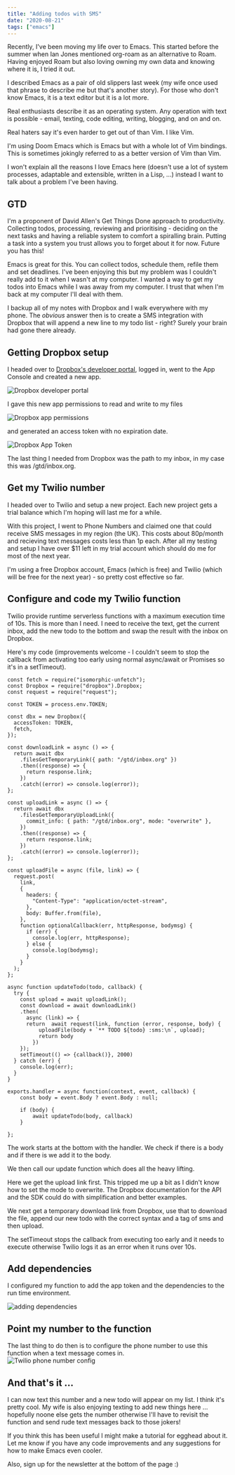 ```yaml
---
title: "Adding todos with SMS"
date: "2020-08-21"
tags: ["emacs"]
---
```


Recently, I've been moving my life over to Emacs. This started before the summer when Ian Jones mentioned org-roam as an alternative to Roam. Having enjoyed Roam but also loving owning my own data and knowing where it is, I tried it out.

I described Emacs as a pair of old slippers last week (my wife once used that phrase to describe me but that's another story). For those who don't know Emacs, it is a text editor but it is a lot more.

Real enthusiasts describe it as an operating system. Any operation with text is possible - email, texting, code editing, writing, blogging, and on and on.

Real haters say it's even harder to get out of than Vim. I like Vim.

I'm using Doom Emacs which is Emacs but with a whole lot of Vim bindings. This is sometimes jokingly referred to as a better version of Vim than Vim.

I won't explain all the reasons I love Emacs here (doesn't use a lot of system processes, adaptable and extensible, written in a Lisp, …) instead I want to talk about a problem I've been having.

## GTD

I'm a proponent of David Allen's Get Things Done approach to productivity. Collecting todos, processing, reviewing and prioritising - deciding on the next tasks and having a reliable system to comfort a spiralling brain. Putting a task into a system you trust allows you to forget about it for now. Future you has this!

Emacs is great for this. You can collect todos, schedule them, refile them and set deadlines. I've been enjoying this but my problem was I couldn't really add to it when I wasn't at my computer. I wanted a way to get my todos into Emacs while I was away from my computer. I trust that when I'm back at my computer I'll deal with them.

I backup all of my notes with Dropbox and I walk everywhere with my phone. The _obvious_ answer then is to create a SMS integration with Dropbox that will append a new line to my todo list - right? Surely your brain had gone there already.

## Getting Dropbox setup

I headed over to [Dropbox's developer portal](https://www.dropbox.com/developers/), logged in, went to the App Console and created a new app.

![Dropbox developer portal](https://p64.f2.n0.cdn.getcloudapp.com/items/Jru6xl4x/Image%202020-08-21%20at%202.54.04%20pm.png?source=viewer&v=66be67644ed1df52d04b0e1dbc899a57)

I gave this new app permissions to read and write to my files

![Dropbox app permissions](https://p64.f2.n0.cdn.getcloudapp.com/items/eDuBRzll/Image%202020-08-21%20at%202.56.30%20pm.png?source=viewer&v=5080d69b560b4db1015d5fe4a25592aa)

and generated an access token with no expiration date.

![Dropbox App Token](https://p64.f2.n0.cdn.getcloudapp.com/items/kpubnk8q/Image%202020-08-21%20at%202.57.45%20pm.png?source=viewer&v=2f558f89f242e4f552db808abab50ff0)

The last thing I needed from Dropbox was the path to my inbox, in my case this was /gtd/inbox.org.

## Get my Twilio number

I headed over to Twilio and setup a new project. Each new project gets a trial balance which I'm hoping will last me for a while.

With this project, I went to Phone Numbers and claimed one that could receive SMS messages in my region (the UK). This costs about 80p/month and recieving text messages costs less than 1p each. After all my testing and setup I have over $11 left in my trial account which should do me for most of the next year.

I'm using a free Dropbox account, Emacs (which is free) and Twilio (which will be free for the next year) - so pretty cost effective so far.

## Configure and code my Twilio function

  
Twilio provide runtime serverless functions with a maximum execution time of 10s. This is more than I need. I need to receive the text, get the current inbox, add the new todo to the bottom and swap the result with the inbox on Dropbox.

Here's my code (improvements welcome - I couldn't seem to stop the callback from activating too early using normal async/await or Promises so it's in a setTimeout).

```
const fetch = require("isomorphic-unfetch");
const Dropbox = require("dropbox").Dropbox;
const request = require("request");

const TOKEN = process.env.TOKEN;

const dbx = new Dropbox({
  accessToken: TOKEN,
  fetch,
});

const downloadLink = async () => {
  return await dbx
    .filesGetTemporaryLink({ path: "/gtd/inbox.org" })
    .then((response) => {
      return response.link;
    })
    .catch((error) => console.log(error));
};

const uploadLink = async () => {
  return await dbx
    .filesGetTemporaryUploadLink({
      commit_info: { path: "/gtd/inbox.org", mode: "overwrite" },
    })
    .then((response) => {
      return response.link;
    })
    .catch((error) => console.log(error));
};

const uploadFile = async (file, link) => {
  request.post(
    link,
    {
      headers: {
        "Content-Type": "application/octet-stream",
      },
      body: Buffer.from(file),
    },
    function optionalCallback(err, httpResponse, bodymsg) {
      if (err) {
        console.log(err, httpResponse);
      } else {
        console.log(bodymsg);
      }
    }
  );
};

async function updateTodo(todo, callback) {
  try {
    const upload = await uploadLink();
    const download = await downloadLink()
    .then(
      async (link) => {
      return  await request(link, function (error, response, body) {
          uploadFile(body + `** TODO ${todo} :sms:\n`, upload);
          return body
        })
    });
    setTimeout(() => {callback()}, 2000)
  } catch (err) {
    console.log(err);
  }
}

exports.handler = async function(context, event, callback) {
    const body = event.Body ? event.Body : null;

    if (body) {
        await updateTodo(body, callback)
    }

};
```

The work starts at the bottom with the handler. We check if there is a body and if there is we add it to the body.

We then call our update function which does all the heavy lifting.

Here we get the upload link first. This tripped me up a bit as I didn't know how to set the mode to overwrite. The Dropbox documentation for the API and the SDK could do with simplification and better examples.

We next get a temporary download link from Dropbox, use that to download the file, append our new todo with the correct syntax and a tag of sms and then upload.

The setTimeout stops the callback from executing too early and it needs to execute otherwise Twilio logs it as an error when it runs over 10s.

## Add dependencies

I configured my function to add the app token and the dependencies to the run time environment.

![adding dependencies](https://p64.f2.n0.cdn.getcloudapp.com/items/9ZuXQ2Gk/Image%202020-08-21%20at%203.32.31%20pm.png?source=viewer&v=1d9fa0a4edc4c966bb5052b7f08aa60d)

## Point my number to the function

The last thing to do then is to configure the phone number to use this function when a text message comes in.  
![Twilio phone number config](https://p64.f2.n0.cdn.getcloudapp.com/items/WnuJ041J/Image%202020-08-21%20at%203.11.02%20pm.png?source=viewer&v=17478ebc5167b6f042952124712957f5)

## And that's it …

I can now text this number and a new todo will appear on my list. I think it's pretty cool. My wife is also enjoying texting to add new things here … hopefully noone else gets the number otherwise I'll have to revisit the function and send rude text messages back to those jokers!

If you think this has been useful I might make a tutorial for egghead about it. Let me know if you have any code improvements and any suggestions for how to make Emacs even cooler.

Also, sign up for the newsletter at the bottom of the page :)
